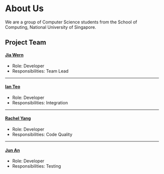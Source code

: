 # About Us

We are a group of Computer Science students from the School of Computing, National University of Singapore.

## Project Team

#### [Jia Wern](https://github.com/l0g1cal)<br>

* Role: Developer<br>
* Responsibilities: Team Lead

-----

#### [Ian Teo](https://github.com/IanTeo)<br>

* Role: Developer<br>
* Responsibilities: Integration

-----

#### [Rachel Yang](https://github.com/JJ-Rachel)<br>

* Role: Developer<br>
* Responsibilities: Code Quality

-----

#### [Jun An](https://github.com/yamidark)<br>

* Role: Developer<br>
* Responsibilities: Testing
